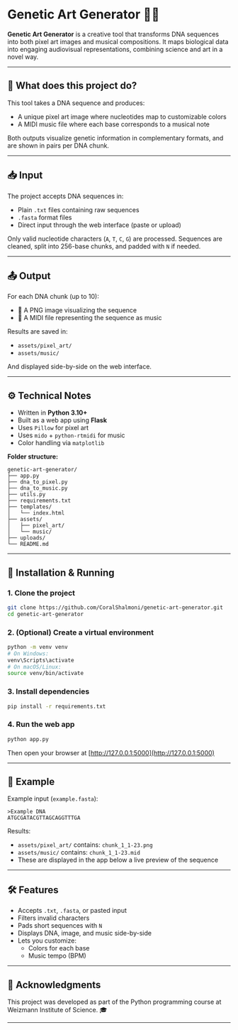 # Genetic Art Generator 🎨🧬

**Genetic Art Generator** is a creative tool that transforms DNA sequences into both pixel art images and musical compositions. It maps biological data into engaging audiovisual representations, combining science and art in a novel way.

---

## 🧬 What does this project do?

This tool takes a DNA sequence and produces:

- A unique pixel art image where nucleotides map to customizable colors  
- A MIDI music file where each base corresponds to a musical note  

Both outputs visualize genetic information in complementary formats, and are shown in pairs per DNA chunk.

---

## 📥 Input

The project accepts DNA sequences in:

- Plain `.txt` files containing raw sequences  
- `.fasta` format files  
- Direct input through the web interface (paste or upload)  

Only valid nucleotide characters (`A`, `T`, `C`, `G`) are processed. Sequences are cleaned, split into 256-base chunks, and padded with `N` if needed.

---

## 📤 Output

For each DNA chunk (up to 10):

- 🎨 A PNG image visualizing the sequence  
- 🎵 A MIDI file representing the sequence as music  

Results are saved in:

- `assets/pixel_art/`  
- `assets/music/`  

And displayed side-by-side on the web interface.

---

## ⚙️ Technical Notes

- Written in **Python 3.10+**  
- Built as a web app using **Flask**  
- Uses `Pillow` for pixel art  
- Uses `mido` + `python-rtmidi` for music  
- Color handling via `matplotlib`

**Folder structure:**

```
genetic-art-generator/
├── app.py
├── dna_to_pixel.py
├── dna_to_music.py
├── utils.py
├── requirements.txt
├── templates/
│   └── index.html
├── assets/
│   ├── pixel_art/
│   └── music/
├── uploads/
└── README.md
```

---

## 🚀 Installation & Running

### 1. Clone the project

```bash
git clone https://github.com/CoralShalmoni/genetic-art-generator.git
cd genetic-art-generator
```

### 2. (Optional) Create a virtual environment

```bash
python -m venv venv
# On Windows:
venv\Scripts\activate
# On macOS/Linux:
source venv/bin/activate
```

### 3. Install dependencies

```bash
pip install -r requirements.txt
```

### 4. Run the web app

```bash
python app.py
```

Then open your browser at [http://127.0.0.1:5000](http://127.0.0.1:5000)

---

## 🧪 Example

Example input (`example.fasta`):

```
>Example DNA
ATGCGATACGTTAGCAGGTTTGA
```

Results:

- `assets/pixel_art/` contains: `chunk_1_1-23.png`  
- `assets/music/` contains: `chunk_1_1-23.mid`  
- These are displayed in the app below a live preview of the sequence

---

## 🛠 Features

- Accepts `.txt`, `.fasta`, or pasted input  
- Filters invalid characters  
- Pads short sequences with `N`  
- Displays DNA, image, and music side-by-side  
- Lets you customize:
  - Colors for each base
  - Music tempo (BPM)

---

## 🙏 Acknowledgments

This project was developed as part of the Python programming course at Weizmann Institute of Science. 🎓 

---
